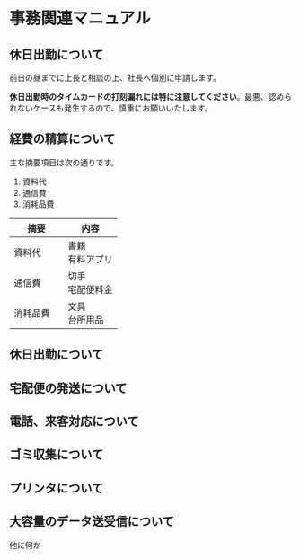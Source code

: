 # 事務関連マニュアル
## 休日出勤について
前日の昼までに上長と相談の上、社長へ個別に申請します。

**休日出勤時のタイムカードの打刻漏れには特に注意してください**。最悪、認められないケースも発生するので、慎重にお願いいたします。

## 経費の精算について
主な摘要項目は次の通りです。
1. 資料代
2. 通信費
3. 消耗品費

|摘要　|内容　
|--|--
|資料代　|書籍<br>有料アプリ
|通信費　|切手<br>宅配便料金
|消耗品費　|文具<br>台所用品　

## 休日出勤について
## 宅配便の発送について
## 電話、来客対応について
## ゴミ収集について
## プリンタについて
## 大容量のデータ送受信について

他に何か
